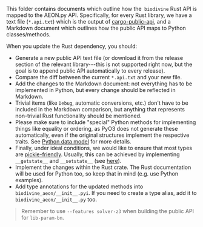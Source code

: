 This folder contains documents which outline how the` biodivine` Rust API 
is mapped to the AEON.py API. Specifically, for every Rust library, we have a text file
(`*.api.txt`) which is the output of
[cargo-public-api](https://github.com/Enselic/cargo-public-api), and a
Markdown document which outlines how the public API maps to Python
classes/methods.

When you update the Rust dependency, you should:

- Generate a new public API text file (or download it from the release
  section of the relevant library---this is not supported right now, but
  the goal is to append public API automatically to every release).
- Compare the diff between the current `*.api.txt` and your new file.
- Add the changes to the Markdown document: not everything has to be
  implemented in Python, but every change should be reflected in Markdown.
- Trivial items (like `Debug`, automatic conversions, etc.) don't have to
  be included in the Markdown comparison, but anything that represents
  non-trivial Rust functionality should be mentioned.
- Please make sure to include "special" Python methods for implementing 
  things like equality or ordering, as PyO3 does not generate these 
  automatically, even if the original structures implement the respective traits. 
  See [Python data model](https://docs.python.org/3/reference/datamodel.html) 
  for more details.
- Finally, under ideal conditions, we would like to ensure that most types
  are [pickle-friendly](https://docs.python.org/3/library/pickle.html). Usually,
  this can be achieved by implementing `__getstate__` and `__setstate__` (see
  [here](https://gist.github.com/ethanhs/fd4123487974c91c7e5960acc9aa2a77)).
- Implement the changes within the Rust crate. The Rust documentation will
  be used for Python too, so keep that in mind (e.g. use Python examples).
- Add type annotations for the updated methods into `biodivine_aeon/__init__.pyi`.
  If you need to create a type alias, add it to `biodivine_aeon/__init__.py` too.

> Remember to use `--features solver-z3` when building the public API for
> `lib-param-bn`.